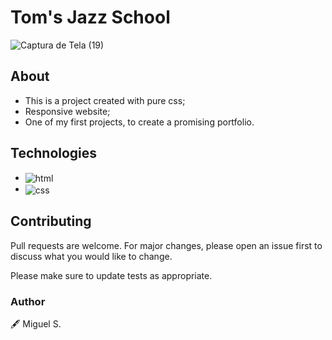 # Tom's Jazz School
![Captura de Tela (19)](https://github.com/Miguelss299/TomJazzSchool/assets/112091547/13f6c8a7-a0cd-4df2-a844-fe1436cfb963)

## About 

* This is a project created with pure css;
* Responsive website;
* One of my first projects, to create a promising portfolio.
  
## Technologies

* <img alt="html" src="https://img.shields.io/badge/HTML5-E34F26?style=for-the-badge&logo=html5&logoColor=white" align="center">
* <img alt="css" src="https://img.shields.io/badge/CSS3-1572B6?style=for-the-badge&logo=css3&logoColor=white" align="center">

## Contributing

Pull requests are welcome. For major changes, please open an issue first
to discuss what you would like to change.

Please make sure to update tests as appropriate.

### Author
🖋 Miguel S.
